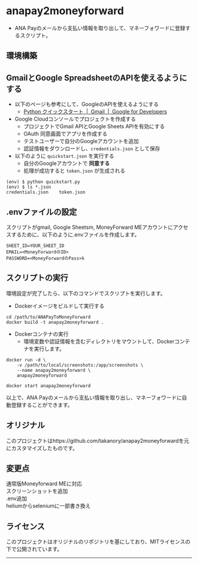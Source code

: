 # anapay2moneyforward

* ANA Payのメールから支払い情報を取り出して、マネーフォワードに登録するスクリプト。

## 環境構築

## GmailとGoogle SpreadsheetのAPIを使えるようにする

* 以下のページも参考にして、GoogleのAPIを使えるようにする
  * [Python クイックスタート  |  Gmail  |  Google for Developers](https://developers.google.com/gmail/api/quickstart/python?hl=ja)
* Google Cloudコンソールでプロジェクトを作成する
  * プロジェクトでGmail APIとGoogle Sheets APIを有効にする
  * OAuth 同意画面でアプリを作成する
  * テストユーザーで自分のGoogleアカウントを追加
  * 認証情報をダウンロードし、`credentials.json` として保存
* 以下のように `quickstart.json` を実行する
  * 自分のGoogleアカウントで **同意する**
  * 処理が成功すると `token.json` が生成される

```
(env) $ python quickstart.py
(env) $ ls *.json
credentials.json	token.json
```


## .envファイルの設定
スクリプトがgmail, Google Sheetsm, MoneyForward MEアカウントにアクセスするために、以下のように.envファイルを作成します。

```
SHEET_ID=YOUR_SHEET_ID
EMAIL=<MoneyForwardのID>
PASSWORD=<MoneyForwardのPass>k
```

## スクリプトの実行
環境設定が完了したら、以下のコマンドでスクリプトを実行します。

* Dockerイメージをビルドして実行する

```
cd /path/to/ANAPayToMoneyForward
docker build -t anapay2moneyforward .
```

* Dockerコンテナの実行
  * 環境変数や認証情報を含むディレクトリをマウントして、Dockerコンテナを実行します。

```
docker run -d \
    -v /path/to/local/screenshots:/app/screenshots \
    --name anapay2moneyforward \
    anapay2moneyforward

docker start anapay2moneyforward
```

以上で、ANA Payのメールから支払い情報を取り出し、マネーフォワードに自動登録することができます。

## オリジナル
このプロジェクトはhttps://github.com/takanory/anapay2moneyforwardを元にカスタマイズしたものです。

## 変更点
通常版Moneyforward MEに対応  
スクリーンショットを追加  
.env追加  
heliumからseleniumに一部書き換え  

## ライセンス
このプロジェクトはオリジナルのリポジトリを基にしており、MITライセンスの下で公開されています。

---
